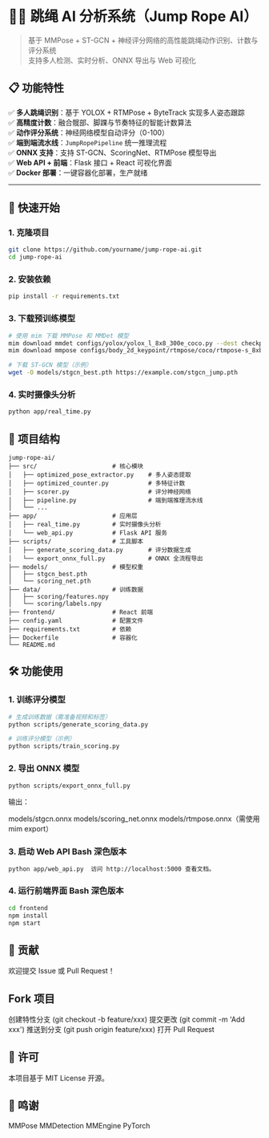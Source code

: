 # 🏃‍♂️ 跳绳 AI 分析系统（Jump Rope AI）

> 基于 MMPose + ST-GCN + 神经评分网络的高性能跳绳动作识别、计数与评分系统  
> 支持多人检测、实时分析、ONNX 导出与 Web 可视化

## 📋 功能特性

✅ **多人跳绳识别**：基于 YOLOX + RTMPose + ByteTrack 实现多人姿态跟踪  
✅ **高精度计数**：融合髋部、脚踝与节奏特征的智能计数算法  
✅ **动作评分系统**：神经网络模型自动评分（0-100）  
✅ **端到端流水线**：`JumpRopePipeline` 统一推理流程  
✅ **ONNX 支持**：支持 ST-GCN、ScoringNet、RTMPose 模型导出  
✅ **Web API + 前端**：Flask 接口 + React 可视化界面  
✅ **Docker 部署**：一键容器化部署，生产就绪

---

## 🚀 快速开始

### 1. 克隆项目

```bash
git clone https://github.com/yourname/jump-rope-ai.git
cd jump-rope-ai
```
### 2. 安装依赖
```bash
pip install -r requirements.txt
```
### 3. 下载预训练模型
```bash
# 使用 mim 下载 MMPose 和 MMDet 模型
mim download mmdet configs/yolox/yolox_l_8x8_300e_coco.py --dest checkpoints/
mim download mmpose configs/body_2d_keypoint/rtmpose/coco/rtmpose-s_8xb256-420e_coco-256x192.py --dest checkpoints/

# 下载 ST-GCN 模型（示例）
wget -O models/stgcn_best.pth https://example.com/stgcn_jump.pth
```

### 4. 实时摄像头分析
```bash
python app/real_time.py
```
## 📂 项目结构
```
jump-rope-ai/
├── src/                     # 核心模块
│   ├── optimized_pose_extractor.py    # 多人姿态提取
│   ├── optimized_counter.py           # 多特征计数
│   ├── scorer.py                      # 评分神经网络
│   ├── pipeline.py                    # 端到端推理流水线
│   └── ...
├── app/                     # 应用层
│   ├── real_time.py         # 实时摄像头分析
│   └── web_api.py           # Flask API 服务
├── scripts/                 # 工具脚本
│   ├── generate_scoring_data.py       # 评分数据生成
│   └── export_onnx_full.py            # ONNX 全流程导出
├── models/                  # 模型权重
│   ├── stgcn_best.pth
│   └── scoring_net.pth
├── data/                    # 训练数据
│   ├── scoring/features.npy
│   └── scoring/labels.npy
├── frontend/                # React 前端
├── config.yaml              # 配置文件
├── requirements.txt         # 依赖
├── Dockerfile               # 容器化
└── README.md
```

## 🛠️ 功能使用
### 1. 训练评分模型
```bash
# 生成训练数据（需准备视频和标签）
python scripts/generate_scoring_data.py

# 训练评分模型（示例）
python scripts/train_scoring.py
```

### 2. 导出 ONNX 模型

```bash
python scripts/export_onnx_full.py
```
输出：

models/stgcn.onnx
models/scoring_net.onnx
models/rtmpose.onnx（需使用 mim export）

### 3. 启动 Web API Bash 深色版本  
```bash
python app/web_api.py  访问 http://localhost:5000 查看文档。
```

### 4. 运行前端界面 Bash 深色版本  
```bash
cd frontend
npm install
npm start
```

## 🤝 贡献
欢迎提交 Issue 或 Pull Request！

## Fork 项目
创建特性分支 (git checkout -b feature/xxx)
提交更改 (git commit -m 'Add xxx')
推送到分支 (git push origin feature/xxx)
打开 Pull Request
## 📄 许可
本项目基于 MIT License 开源。

## 💌 鸣谢
MMPose
MMDetection
MMEngine
PyTorch
